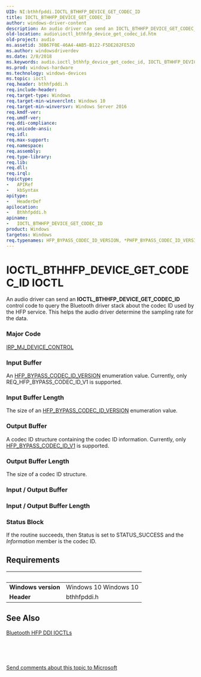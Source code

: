 ```yaml
---
UID: NI:bthhfpddi.IOCTL_BTHHFP_DEVICE_GET_CODEC_ID
title: IOCTL_BTHHFP_DEVICE_GET_CODEC_ID
author: windows-driver-content
description: An audio driver can send an IOCTL_BTHHFP_DEVICE_GET_CODEC_ID control code to query the Bluetooth driver stack about the codec ID used by the HFP service. This helps the audio driver determine the sampling rate for the data.
old-location: audio\ioctl_bthhfp_device_get_codec_id.htm
old-project: audio
ms.assetid: 38B67F0E-46A4-4AB5-B122-F5DE282FE52D
ms.author: windowsdriverdev
ms.date: 2/8/2018
ms.keywords: audio.ioctl_bthhfp_device_get_codec_id, IOCTL_BTHHFP_DEVICE_GET_CODEC_ID control code [Audio Devices], IOCTL_BTHHFP_DEVICE_GET_CODEC_ID, bthhfpddi/IOCTL_BTHHFP_DEVICE_GET_CODEC_ID
ms.prod: windows-hardware
ms.technology: windows-devices
ms.topic: ioctl
req.header: bthhfpddi.h
req.include-header: 
req.target-type: Windows
req.target-min-winverclnt: Windows 10
req.target-min-winversvr: Windows Server 2016
req.kmdf-ver: 
req.umdf-ver: 
req.ddi-compliance: 
req.unicode-ansi: 
req.idl: 
req.max-support: 
req.namespace: 
req.assembly: 
req.type-library: 
req.lib: 
req.dll: 
req.irql: 
topictype:
-	APIRef
-	kbSyntax
apitype:
-	HeaderDef
apilocation:
-	Bthhfpddi.h
apiname:
-	IOCTL_BTHHFP_DEVICE_GET_CODEC_ID
product: Windows
targetos: Windows
req.typenames: HFP_BYPASS_CODEC_ID_VERSION, *PHFP_BYPASS_CODEC_ID_VERSION
---
```


# IOCTL_BTHHFP_DEVICE_GET_CODEC_ID IOCTL
An audio driver can send an <b>IOCTL_BTHHFP_DEVICE_GET_CODEC_ID</b> 
   control code to query the Bluetooth driver stack about the codec ID used by the HFP service. This helps the audio driver determine the sampling rate for the data.

### Major Code
[IRP_MJ_DEVICE_CONTROL](xref:"https://docs.microsoft.com/en-us/windows-hardware/drivers/kernel/irp-mj-device-control")

### Input Buffer
An <a href="..\bthhfpddi\ne-bthhfpddi-_hfp_bypass_codec_id_version.md">HFP_BYPASS_CODEC_ID_VERSION</a> enumeration value. Currently, only REQ_HFP_BYPASS_CODEC_ID_V1 is supported.

### Input Buffer Length
The size of an <a href="..\bthhfpddi\ne-bthhfpddi-_hfp_bypass_codec_id_version.md">HFP_BYPASS_CODEC_ID_VERSION</a> enumeration value.

### Output Buffer
A codec ID structure containing the codec ID information. Currently, only <a href="..\bthhfpddi\ns-bthhfpddi-_hfp_bypass_codec_id_v1.md">HFP_BYPASS_CODEC_ID_V1</a> is supported.

### Output Buffer Length
The size of a codec ID structure.

### Input / Output Buffer
<text></text>

### Input / Output Buffer Length
<text></text>

### Status Block
If the routine succeeds, then Status is set to STATUS_SUCCESS and the <i>Information</i> member is the codec ID.


## Requirements
| &nbsp; | &nbsp; |
| ---- |:---- |
| **Windows version** | Windows 10 Windows 10 |
| **Header** | bthhfpddi.h |

## See Also

<a href="https://msdn.microsoft.com/library/windows/hardware/dn302027">Bluetooth HFP DDI IOCTLs</a>



 

 

<a href="mailto:wsddocfb@microsoft.com?subject=Documentation%20feedback [audio\audio]:%20IOCTL_BTHHFP_DEVICE_GET_CODEC_ID control code%20 RELEASE:%20(2/8/2018)&amp;body=%0A%0APRIVACY STATEMENT%0A%0AWe use your feedback to improve the documentation. We don't use your email address for any other purpose, and we'll remove your email address from our system after the issue that you're reporting is fixed. While we're working to fix this issue, we might send you an email message to ask for more info. Later, we might also send you an email message to let you know that we've addressed your feedback.%0A%0AFor more info about Microsoft's privacy policy, see http://privacy.microsoft.com/en-us/default.aspx." title="Send comments about this topic to Microsoft">Send comments about this topic to Microsoft</a>